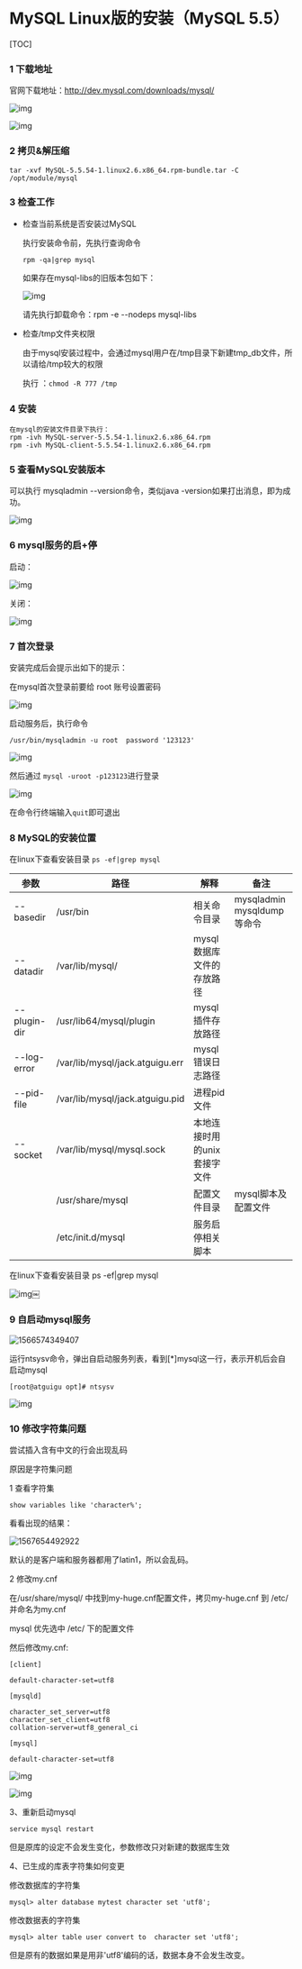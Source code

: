 # MySQL Linux版的安装（MySQL 5.5）

[TOC]

### 1 下载地址

官网下载地址：http://dev.mysql.com/downloads/mysql/

![img](assets/3DBF7C1B-4E4B-4FA7-96CB-E92E09D0A1FF.png) 

![img](assets/DE818E1E-618B-429E-BDEB-D8DE7DCB9740.png) 

### 2 拷贝&解压缩
```
tar -xvf MySQL-5.5.54-1.linux2.6.x86_64.rpm-bundle.tar -C /opt/module/mysql
```
### 3 检查工作 

- 检查当前系统是否安装过MySQL

  执行安装命令前，先执行查询命令

  ```
  rpm -qa|grep mysql
  ```
  如果存在mysql-libs的旧版本包如下：

  ![img](assets/63DDC3F0-BF10-4255-BC83-72789CB67B38.png) 

  请先执行卸载命令：rpm -e --nodeps  mysql-libs

- 检查/tmp文件夹权限

  由于mysql安装过程中，会通过mysql用户在/tmp目录下新建tmp_db文件，所以请给/tmp较大的权限
  
  执行 ：`chmod -R 777 /tmp`

### 4 安装

```
在mysql的安装文件目录下执行：
rpm -ivh MySQL-server-5.5.54-1.linux2.6.x86_64.rpm
rpm -ivh MySQL-client-5.5.54-1.linux2.6.x86_64.rpm
```

### 5 查看MySQL安装版本

可以执行 mysqladmin --version命令，类似java -version如果打出消息，即为成功。

![img](assets/2F6DAA30-2CBD-4BC4-A74F-81AC7C90D7B2.png) 

### 6 mysql服务的启+停

 启动：

![img](assets/B7047278-DA3F-4CB3-9C95-02248B97A443.png) 

关闭：

![img](assets/A296E18C-D74A-4395-A003-1C1DE27DDE0E.png) 

### 7 首次登录

安装完成后会提示出如下的提示：

在mysql首次登录前要给 root 账号设置密码

![img](assets/905499AF-C66F-4EC0-A564-71290009D767.png) 

启动服务后，执行命令 

```
/usr/bin/mysqladmin -u root  password '123123'
```

![img](assets/7A1FE57E-0F96-414B-A3F3-7F3ECD7382C9.png) 

然后通过 `mysql -uroot -p123123`进行登录

![img](assets/47041558-AEAE-4B92-AFF0-ADF074150347.png) 

在命令行终端输入`quit`即可退出

### 8 MySQL的安装位置

在linux下查看安装目录  `ps -ef|grep mysql`

| 参数         | 路径                            | 解释                         | 备注                          |
| ------------ | ------------------------------- | ---------------------------- | ----------------------------- |
| --basedir    | /usr/bin                        | 相关命令目录                 | mysqladmin<br>mysqldump等命令 |
| --datadir    | /var/lib/mysql/                 | mysql数据库文件的存放路径    |                               |
| --plugin-dir | /usr/lib64/mysql/plugin         | mysql插件存放路径            |                               |
| --log-error  | /var/lib/mysql/jack.atguigu.err | mysql错误日志路径            |                               |
| --pid-file   | /var/lib/mysql/jack.atguigu.pid | 进程pid文件                  |                               |
| --socket     | /var/lib/mysql/mysql.sock       | 本地连接时用的unix套接字文件 |                               |
|              | /usr/share/mysql                | 配置文件目录                 | mysql脚本及配置文件           |
|              | /etc/init.d/mysql               | 服务启停相关脚本             |                               |

在linux下查看安装目录 ps -ef|grep mysql

![img](assets/DFB06D19-1478-480D-96EA-75056B6AC565.png)￼ 

### 9  自启动mysql服务

![1566574349407](assets/1566574349407.png)

运行ntsysv命令，弹出自启动服务列表，看到[*]mysql这一行，表示开机后会自启动mysql

```
[root@atguigu opt]# ntsysv
```

![img](assets/6E5C0214-39D3-4D36-8E07-5A3EA8525E8A-1566574661747.png) 



### 10 修改字符集问题

尝试插入含有中文的行会出现乱码

原因是字符集问题

1 查看字符集
```
show variables like 'character%'; 
```
看看出现的结果：

![1567654492922](assets/1567654492922.png)

默认的是客户端和服务器都用了latin1，所以会乱码。

2 修改my.cnf

在/usr/share/mysql/ 中找到my-huge.cnf配置文件，拷贝my-huge.cnf 到 /etc/  并命名为my.cnf 

mysql 优先选中 /etc/ 下的配置文件

然后修改my.cnf:
```
[client]

default-character-set=utf8

[mysqld]

character_set_server=utf8
character_set_client=utf8
collation-server=utf8_general_ci

[mysql]

default-character-set=utf8
```
![img](assets/6EAA3D86-4B7E-4BF8-A6C7-F1D649723294.png) 

![img](assets/5CCB9E57-60DF-41F6-AA55-E8BDB1411846.png) 

 3、重新启动mysql

```
service mysql restart
```

但是原库的设定不会发生变化，参数修改只对新建的数据库生效

4、已生成的库表字符集如何变更

修改数据库的字符集

```
mysql> alter database mytest character set 'utf8';
```
修改数据表的字符集

```
mysql> alter table user convert to  character set 'utf8';
```

但是原有的数据如果是用非'utf8'编码的话，数据本身不会发生改变。